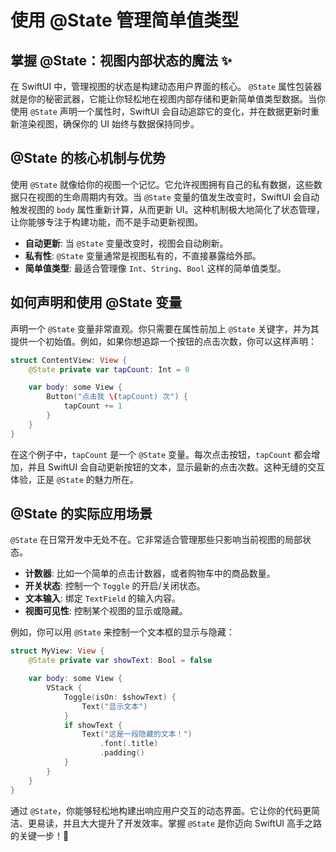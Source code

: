 ﻿# 使用 @State 管理简单值类型

## 掌握 @State：视图内部状态的魔法 ✨

在 SwiftUI 中，管理视图的状态是构建动态用户界面的核心。 `@State` 属性包装器就是你的秘密武器，它能让你轻松地在视图内部存储和更新简单值类型数据。当你使用 `@State` 声明一个属性时，SwiftUI 会自动追踪它的变化，并在数据更新时重新渲染视图，确保你的 UI 始终与数据保持同步。

## @State 的核心机制与优势

使用 `@State` 就像给你的视图一个记忆。它允许视图拥有自己的私有数据，这些数据只在视图的生命周期内有效。当 `@State` 变量的值发生改变时，SwiftUI 会自动触发视图的 `body` 属性重新计算，从而更新 UI。这种机制极大地简化了状态管理，让你能够专注于构建功能，而不是手动更新视图。

*   **自动更新**: 当 `@State` 变量改变时，视图会自动刷新。
*   **私有性**: `@State` 变量通常是视图私有的，不直接暴露给外部。
*   **简单值类型**: 最适合管理像 `Int`、`String`、`Bool` 这样的简单值类型。

## 如何声明和使用 @State 变量

声明一个 `@State` 变量非常直观。你只需要在属性前加上 `@State` 关键字，并为其提供一个初始值。例如，如果你想追踪一个按钮的点击次数，你可以这样声明：

```swift
struct ContentView: View {
    @State private var tapCount: Int = 0

    var body: some View {
        Button("点击我 \(tapCount) 次") {
            tapCount += 1
        }
    }
}
```

在这个例子中，`tapCount` 是一个 `@State` 变量。每次点击按钮，`tapCount` 都会增加，并且 SwiftUI 会自动更新按钮的文本，显示最新的点击次数。这种无缝的交互体验，正是 `@State` 的魅力所在。

## @State 的实际应用场景

`@State` 在日常开发中无处不在。它非常适合管理那些只影响当前视图的局部状态。

*   **计数器**: 比如一个简单的点击计数器，或者购物车中的商品数量。
*   **开关状态**: 控制一个 `Toggle` 的开启/关闭状态。
*   **文本输入**: 绑定 `TextField` 的输入内容。
*   **视图可见性**: 控制某个视图的显示或隐藏。

例如，你可以用 `@State` 来控制一个文本框的显示与隐藏：

```swift
struct MyView: View {
    @State private var showText: Bool = false

    var body: some View {
        VStack {
            Toggle(isOn: $showText) {
                Text("显示文本")
            }
            if showText {
                Text("这是一段隐藏的文本！")
                    .font(.title)
                    .padding()
            }
        }
    }
}
```

通过 `@State`，你能够轻松地构建出响应用户交互的动态界面。它让你的代码更简洁、更易读，并且大大提升了开发效率。掌握 `@State` 是你迈向 SwiftUI 高手之路的关键一步！🚀


